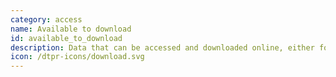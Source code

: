 ```yaml
---
category: access
name: Available to download
id: available_to_download
description: Data that can be accessed and downloaded online, either for free or for a fee
icon: /dtpr-icons/download.svg
---
```

